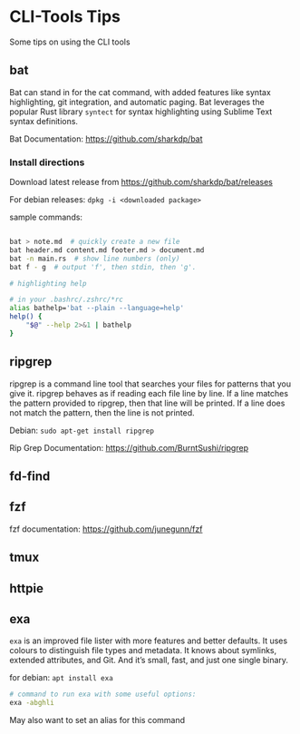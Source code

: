 # CLI-Tools Tips

Some tips on using the CLI tools

## bat

Bat can stand in for the cat command, with added features like syntax highlighting, git integration,
and automatic paging. Bat leverages the popular Rust library `syntect` for syntax highlighting
using Sublime Text syntax definitions.

Bat Documentation:
<https://github.com/sharkdp/bat>

### Install directions

Download latest release from <https://github.com/sharkdp/bat/releases>

For debian releases:
`dpkg -i <downloaded package>`

sample commands:

```bash

bat > note.md  # quickly create a new file
bat header.md content.md footer.md > document.md
bat -n main.rs  # show line numbers (only)
bat f - g  # output 'f', then stdin, then 'g'.

# highlighting help

# in your .bashrc/.zshrc/*rc
alias bathelp='bat --plain --language=help'
help() {
    "$@" --help 2>&1 | bathelp
}
```

## ripgrep

ripgrep is a command line tool that searches your files for patterns that you give it. ripgrep
behaves as if reading each file line by line. If a line matches the pattern provided to ripgrep,
then that line will be printed. If a line does not match the pattern, then the line is
not printed.

Debian: `sudo apt-get install ripgrep`

Rip Grep Documentation: <https://github.com/BurntSushi/ripgrep>

## fd-find

## fzf

fzf documentation: <https://github.com/junegunn/fzf>

## tmux

## httpie

## exa

`exa` is an improved file lister with more features and better defaults. It uses colours to distinguish file types and metadata. It knows about symlinks, extended attributes, and Git. 
And it’s small, fast, and just one single binary.

for debian: `apt install exa`

```bash
# command to run exa with some useful options:
exa -abghli
```

May also want to set an alias for this command
